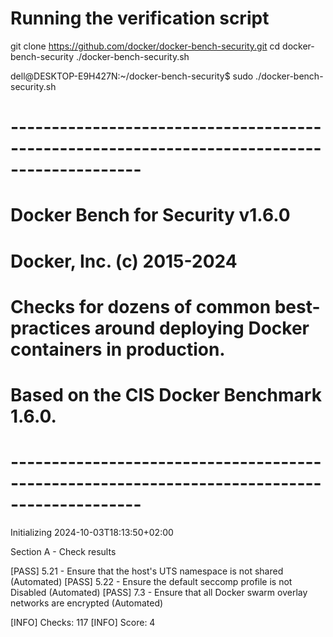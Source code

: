 # Running the verification script

git clone https://github.com/docker/docker-bench-security.git
cd docker-bench-security
./docker-bench-security.sh

dell@DESKTOP-E9H427N:~/docker-bench-security$ sudo ./docker-bench-security.sh
# --------------------------------------------------------------------------------------------
# Docker Bench for Security v1.6.0
#
# Docker, Inc. (c) 2015-2024
#
# Checks for dozens of common best-practices around deploying Docker containers in production.
# Based on the CIS Docker Benchmark 1.6.0.
# --------------------------------------------------------------------------------------------

Initializing 2024-10-03T18:13:50+02:00


Section A - Check results

[PASS] 5.21 - Ensure that the host's UTS namespace is not shared (Automated)
[PASS] 5.22 - Ensure the default seccomp profile is not Disabled (Automated)
[PASS] 7.3 - Ensure that all Docker swarm overlay networks are encrypted (Automated)

[INFO] Checks: 117
[INFO] Score: 4